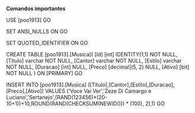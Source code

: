 <b>Comandos importantes</b>

<!------SCRIPT BANCO------->

USE [poo1913] GO

SET ANSI_NULLS ON GO

SET QUOTED_IDENTIFIER ON GO

CREATE TABLE [poo1913].[Musica]( [Id] [int] IDENTITY(1,1) NOT NULL, [Titulo] varchar NOT NULL, [Cantor] varchar NOT NULL, [Estilo] varchar NOT NULL, [Duracao] [int] NULL, [Preco] [decimal](5, 2) NULL, [Ativo] [bit] NOT NULL ) ON [PRIMARY] GO

INSERT INTO [poo1913].[Musica] ([Titulo],[Cantor],[Estilo],[Duracao],[Preco],[Ativo]) VALUES ('Voce Vai Ver','Zeze Di Camargo e Luciano','Sertanejo',(RAND(123456)*(20-10+1))+10,ROUND(RAND(CHECKSUM(NEWID())) * (100), 2),1) GO
